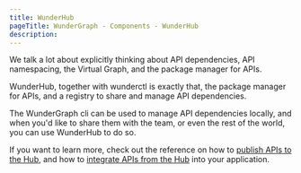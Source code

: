 ```yaml
---
title: WunderHub
pageTitle: WunderGraph - Components - WunderHub
description:
---
```


We talk a lot about explicitly thinking about API dependencies,
API namespacing, the Virtual Graph,
and the package manager for APIs.

WunderHub, together with wunderctl is exactly that,
the package manager for APIs, and a registry to share and manage API dependencies.

The WunderGraph cli can be used to manage API dependencies locally,
and when you'd like to share them with the team,
or even the rest of the world,
you can use WunderHub to do so.

If you want to learn more, check out the reference on how to [publish APIs to the Hub](/docs/wunderhub-reference/publish-api-to-wunderhub),
and how to [integrate APIs from the Hub](/docs/wunderhub-reference/integrate-api-from-wunderhub) into your application.
